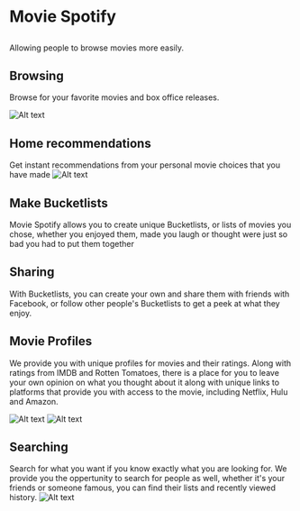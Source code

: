 # Movie Spotify
##
Allowing people to browse movies more easily.

## Browsing
Browse for your favorite movies and box office releases.

![Alt text](http://i.imgur.com/LLEmjAF.png)

## Home recommendations
Get instant recommendations from your personal movie choices 
that you have made
![Alt text](http://i.imgur.com/MBbtOCJ.png)

## Make Bucketlists
Movie Spotify allows you to create unique Bucketlists, or 
lists of movies you chose, whether you enjoyed them, made you laugh
or thought were just so bad you had to put them together

## Sharing
With Bucketlists, you can create your own and share them with friends 
with Facebook, or follow other people's Bucketlists to get a peek at what 
they enjoy.

## Movie Profiles
We provide you with unique profiles for movies and their ratings. Along with
ratings from IMDB and Rotten Tomatoes, there is a place for you to leave your own
opinion on what you thought about it along with unique links to platforms that
provide you with access to the movie, including Netflix, Hulu and Amazon.

![Alt text](http://i.imgur.com/WbtZups.png)
![Alt text](http://i.imgur.com/0bnGe4t.png)

## Searching
Search for what you want if you know exactly what you are looking for. We provide you
the oppertunity to search for people as well, whether it's your friends or someone famous,
you can find their lists and recently viewed history.
![Alt text](http://i.imgur.com/0uktVQq.png)

